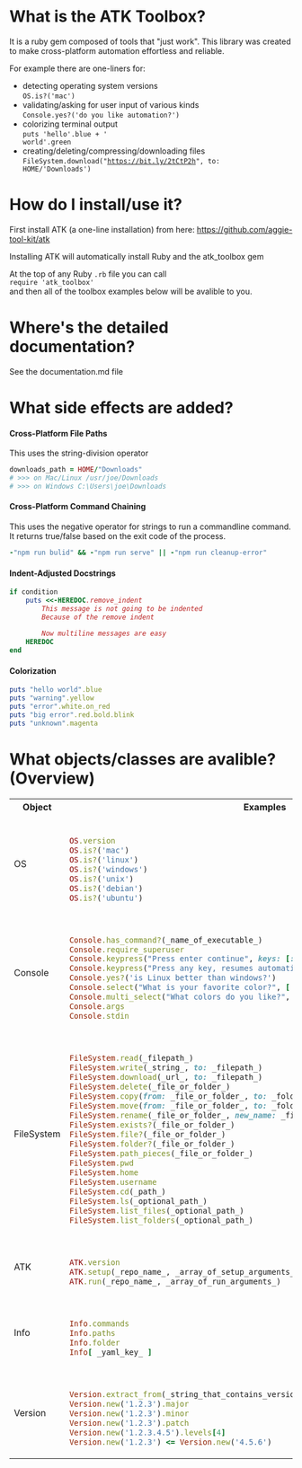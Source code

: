 # What is the ATK Toolbox?
It is a ruby gem composed of tools that "just work". This library was created to make cross-platform automation effortless and reliable.

For example there are one-liners for:
- detecting operating system versions
<br><code>OS.is?('mac')</code>
- validating/asking for user input of various kinds
<br><code>Console.yes?('do you like automation?')</code>
- colorizing terminal output
<br><code>puts 'hello'.blue + ' world'.green</code>
- creating/deleting/compressing/downloading files
<br><code>FileSystem.download("https://bit.ly/2tCtP2h", to: HOME/'Downloads')</code>


# How do I install/use it?
First install ATK (a one-line installation) from here: https://github.com/aggie-tool-kit/atk

Installing ATK will automatically install Ruby and the atk_toolbox gem

At the top of any Ruby `.rb` file you can call <br>
`require 'atk_toolbox'` <br>
and then all of the toolbox examples below will be avalible to you.


# Where's the detailed documentation?
See the documentation.md file


# What side effects are added?

#### Cross-Platform File Paths
This uses the string-division operator
```ruby
downloads_path = HOME/"Downloads"
# >>> on Mac/Linux /usr/joe/Downloads
# >>> on Windows C:\Users\joe\Downloads
```

#### Cross-Platform Command Chaining
This uses the negative operator for strings to run a commandline command. It returns true/false based on the exit code of the process.
```ruby
-"npm run bulid" && -"npm run serve" || -"npm run cleanup-error"
```

#### Indent-Adjusted Docstrings
```ruby
if condition
    puts <<-HEREDOC.remove_indent
        This message is not going to be indented
        Because of the remove indent
        
        Now multiline messages are easy
    HEREDOC
end
```

#### Colorization
```ruby
puts "hello world".blue
puts "warning".yellow
puts "error".white.on_red
puts "big error".red.bold.blink
puts "unknown".magenta
```

# What objects/classes are avalible? (Overview)
<table>
  <tr>
    <th>Object</th>
    <th>Examples</th>
  </tr>
  
  <!-- OS -->
  <tr>
  <td>OS</td>
  <td><br>

```ruby
OS.version
OS.is?('mac')
OS.is?('linux')
OS.is?('windows')
OS.is?('unix')
OS.is?('debian')
OS.is?('ubuntu')
```
  </td>
  </tr>
  
  <!-- Console -->
  <tr>
  <td>Console</td>
  <td><br>

```ruby
Console.has_command?(_name_of_executable_)
Console.require_superuser
Console.keypress("Press enter continue", keys: [:return])
Console.keypress("Press any key, resumes automatically in 3 seconds ...", timeout: 3)
Console.yes?('is Linux better than windows?')
Console.select("What is your favorite color?", [ "red", "blue", "green", "other" ])
Console.multi_select("What colors do you like?", [ "red", "blue", "green", "other" ])
Console.args
Console.stdin
```
  </td>
  </tr>
 
  <!-- FileSystem -->
  <tr>
  <td>FileSystem</td>
  <td><br>

```ruby
FileSystem.read(_filepath_)
FileSystem.write(_string_, to: _filepath_)
FileSystem.download(_url_, to: _filepath_)
FileSystem.delete(_file_or_folder_)
FileSystem.copy(from: _file_or_folder_, to: _folder_, new_name: _filename_)
FileSystem.move(from: _file_or_folder_, to: _folder_, new_name: _filename_)
FileSystem.rename(_file_or_folder_, new_name: _filename_)
FileSystem.exists?(_file_or_folder_)
FileSystem.file?(_file_or_folder_)
FileSystem.folder?(_file_or_folder_)
FileSystem.path_pieces(_file_or_folder_)
FileSystem.pwd
FileSystem.home
FileSystem.username
FileSystem.cd(_path_)
FileSystem.ls(_optional_path_)
FileSystem.list_files(_optional_path_)
FileSystem.list_folders(_optional_path_)
```
  </td>
  </tr>
  
  <!-- ATK -->
  <tr>
  <td>ATK</td>
  <td><br>

```ruby
ATK.version
ATK.setup(_repo_name_, _array_of_setup_arguments_)
ATK.run(_repo_name_, _array_of_run_arguments_)
```
  </td>
  </tr>
 
  <!-- Info -->
  <tr>
  <td>Info</td>
  <td><br>

```ruby
Info.commands
Info.paths
Info.folder
Info[ _yaml_key_ ]
```
  </td>
  </tr>
  
  
  <!-- Version -->
  <tr>
  <td>Version</td>
  <td><br>

```ruby  
Version.extract_from(_string_that_contains_version_somewhere_)
Version.new('1.2.3').major
Version.new('1.2.3').minor
Version.new('1.2.3').patch
Version.new('1.2.3.4.5').levels[4]
Version.new('1.2.3') <= Version.new('4.5.6')
```
  </td>
  </tr>
  
</table>